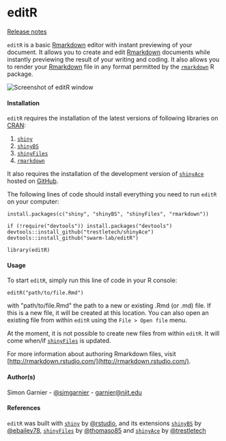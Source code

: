 editR
=====

[Release notes](https://github.com/swarm-lab/editR/blob/master/RELEASE_NOTES.md)

`editR` is a basic [Rmarkdown](http://rmarkdown.rstudio.com/) editor with instant 
previewing of your document. It allows you to create and edit 
[Rmarkdown](http://rmarkdown.rstudio.com/) documents while instantly previewing the 
result of your writing and coding. It also allows you to render your 
[Rmarkdown](http://rmarkdown.rstudio.com/) file in any format permitted by the 
[`rmarkdown`](https://github.com/rstudio/rmarkdown) R package.  

![Screenshot of editR window](https://raw.githubusercontent.com/swarm-lab/editR/master/editR_screenshot.png)

#### Installation
`editR` requires the installation of the latest versions of following libraries 
on [CRAN](http://cran.r-project.org/):

1. [`shiny`](http://cran.r-project.org/web/packages/shiny/index.html)
2. [`shinyBS`](http://cran.r-project.org/web/packages/shinyBS/index.html)
3. [`shinyFiles`](http://cran.r-project.org/web/packages/shinyFiles/index.html)
4. [`rmarkdown`](http://cran.r-project.org/web/packages/rmarkdown/index.html)

It also requires the installation of the development version of 
[`shinyAce`](https://github.com/trestletech/shinyAce) hosted on
[GitHub](https://www.github.com).

The following lines of code should install everything you need to run `editR` on
your computer: 

```{r}
install.packages(c("shiny", "shinyBS", "shinyFiles", "rmarkdown"))

if (!require("devtools")) install.packages("devtools")
devtools::install_github("trestletech/shinyAce")
devtools::install_github("swarm-lab/editR")

library(editR)
```

#### Usage
To start `editR`, simply run this line of code in your R console:

```{r}
editR("path/to/file.Rmd")
```

with "path/to/file.Rmd" the path to a new or existing .Rmd (or .md) file. If this 
is a new file, it will be created at this location. You can also open an existing
file from within `editR` using the `File > Open file` menu. 

At the moment, it is not possible to create new files from within `editR`. It 
will come when/if [`shinyFiles`](https://github.com/thomasp85/shinyFiles) is updated.

For more information about authoring Rmarkdown files, visit 
[http://rmarkdown.rstudio.com/](http://rmarkdown.rstudio.com/). 

#### Author(s)
Simon Garnier - [@sjmgarnier](https://twitter.com/sjmgarnier) - 
<garnier@njit.edu>

#### References
`editR` was built with [`shiny`](http://shiny.rstudio.com/) by [@rstudio](https://github.com/rstudio),
and its extensions 
[`shinyBS`](https://github.com/ebailey78/shinyBS) by [@ebailey78](https://github.com/ebailey78), 
[`shinyFiles`](https://github.com/thomasp85/shinyFiles) by [@thomaso85](https://github.com/thomasp85) and 
[`shinyAce`](https://github.com/trestletech/shinyAce) by [@trestletech](https://github.com/trestletech)
